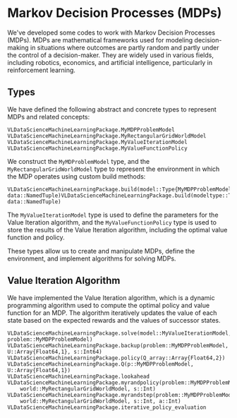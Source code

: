 # Markov Decision Processes (MDPs)
We've developed some codes to work with Markov Decision Processes (MDPs). MDPs are mathematical frameworks used for modeling decision-making in situations where outcomes are partly random and partly under the control of a decision-maker. They are widely used in various fields, including robotics, economics, and artificial intelligence, particularly in reinforcement learning.

## Types
We have defined the following abstract and concrete types to represent MDPs and related concepts:

```@docs
VLDataScienceMachineLearningPackage.MyMDPProblemModel
VLDataScienceMachineLearningPackage.MyRectangularGridWorldModel
VLDataScienceMachineLearningPackage.MyValueIterationModel
VLDataScienceMachineLearningPackage.MyValueFunctionPolicy
```

We construct the `MyMDProblemModel` type, and the `MyRectangularGridWorldModel` type to represent the environment in which the MDP operates using custom build methods:

```@docs
VLDataScienceMachineLearningPackage.build(model::Type{MyMDPProblemModel}, data::NamedTuple)VLDataScienceMachineLearningPackage.build(modeltype::Type{MyRectangularGridWorldModel}, data::NamedTuple)
```


The `MyValueIterationModel` type is used to define the parameters for the Value Iteration algorithm, and the `MyValueFunctionPolicy` type is used to store the results of the Value Iteration algorithm, including the optimal value function and policy.

These types allow us to create and manipulate MDPs, define the environment, and implement algorithms for solving MDPs.

## Value Iteration Algorithm
We have implemented the Value Iteration algorithm, which is a dynamic programming algorithm used to compute the optimal policy and value function for an MDP. The algorithm iteratively updates the value of each state based on the expected rewards and the values of successor states.

```@docs
VLDataScienceMachineLearningPackage.solve(model::MyValueIterationModel, problem::MyMDPProblemModel)
VLDataScienceMachineLearningPackage.backup(problem::MyMDPProblemModel, U::Array{Float64,1}, s::Int64)
VLDataScienceMachineLearningPackage.policy(Q_array::Array{Float64,2})
VLDataScienceMachineLearningPackage.Q(p::MyMDPProblemModel, U::Array{Float64,1})
VLDataScienceMachineLearningPackage.lookahead
VLDataScienceMachineLearningPackage.myrandpolicy(problem::MyMDPProblemModel, 
    world::MyRectangularGridWorldModel, s::Int)
VLDataScienceMachineLearningPackage.myrandstep(problem::MyMDPProblemModel, 
    world::MyRectangularGridWorldModel, s::Int, a::Int)
VLDataScienceMachineLearningPackage.iterative_policy_evaluation
```